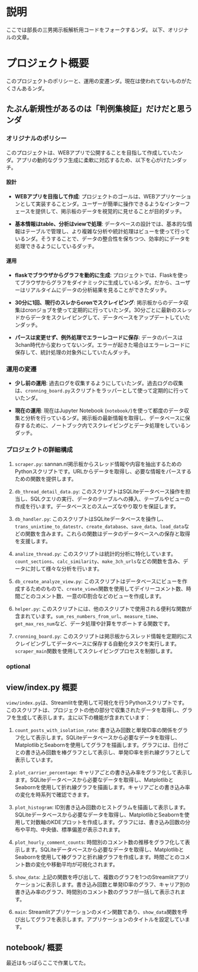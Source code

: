 # 説明

ここでは部長の三男掲示板解析用コードをフォークするンダ。
以下、オリジナルの文章。

# プロジェクト概要

このプロジェクトのポリシーと、運用の変遷ンダ。現在は使われてないものがたくさんあるンダ。

## たぶん新規性があるのは「判例集検証」だけだと思うンダ

### オリジナルのポリシー

このプロジェクトは、WEBアプリで公開することを目指して作成していたンダ。アプリの動的なグラフ生成に柔軟に対応するため、以下を心がけたンダッチ。

#### 設計

- **WEBアプリを目指して作成**: プロジェクトのゴールは、WEBアプリケーションとして実装することンダ。ユーザーが簡単に操作できるようなインターフェースを提供して、掲示板のデータを視覚的に見せることが目的ダッチ。

- **基本情報はtable、分析はviewで処理**: データベースの設計では、基本的な情報はテーブルで管理し、より複雑な分析や統計処理はビューを使って行っているンダ。そうすることで、データの整合性を保ちつつ、効率的にデータを処理できるようにしているダッチ。

#### 運用

- **flaskでブラウザからグラフを動的に生成**: プロジェクトでは、Flaskを使ってブラウザからグラフをダイナミックに生成しているンダ。だから、ユーザーはリアルタイムにデータの分析結果を見ることができたダッチ。

- **30分に1回、現行のスレからcronでスクレイピング**: 掲示板からのデータ収集はcronジョブを使って定期的に行っていたンダ。30分ごとに最新のスレッドからデータをスクレイピングして、データベースをアップデートしていたンダッチ。

- **パースは変更せず、例外処理でエラーレコードに保存**: データのパースは3chan時代から変わってないンダ。エラーが起きた場合はエラーレコードに保存して、統計処理の対象外にしていたんダッチ。

### 運用の変遷

- **少し前の運用**: 過去ログを収集するようにしていたンダ。過去ログの収集は、`cronning_board.py`スクリプトをラッパーとして使って定期的に行っていたンダ。

- **現在の運用**: 現在はJupyter Notebook (`notebook/`)を使って都度のデータ収集と分析を行っているンダ。掲示板の最新情報を取得し、データベースに保存するために、ノートブック内でスクレイピングとデータ処理をしているンダッチ。

### プロジェクトの詳細構成

1. `scraper.py`: sannan.nl掲示板からスレッド情報や内容を抽出するためのPythonスクリプトです。URLからデータを取得し、必要な情報をパースするための関数を提供します。

2. `db_thread_detail_data.py`: このスクリプトはSQLiteデータベース操作を担当し、SQLクエリの実行、データのテーブルへの挿入、テーブルやビューの作成を行います。データベースとのスムーズなやり取りを保証します。

3. `db_handler.py`: このスクリプトはSQLiteデータベースを操作し、`trans_unixtime_to_datestr`、`create_database`、`save_data`、`load_data`などの関数を含みます。これらの関数はデータのデータベースへの保存と取得を支援します。

4. `analize_thread.py`: このスクリプトは統計的分析に特化しています。`count_sections`、`calc_similarity`、`make_3ch_urls`などの関数を含み、データに対して様々な分析を行います。

5. `db_create_analyze_view.py`: このスクリプトはデータベースにビューを作成するためのもので、`create_views`関数を使用してデイリーコメント数、時間ごとのコメント数、一意のID割合などのビューを作成します。

6. `helper.py`: このスクリプトには、他のスクリプトで使用される便利な関数が含まれています。`sum_res_numbers_from_url`、`measure_time`、`get_max_res_num`など、データ処理や計算をサポートする関数です。

7. `cronning_board.py`: このスクリプトは掲示板からスレッド情報を定期的にスクレイピングしてデータベースに保存する自動化タスクを実行します。`scraper_main`関数を使用してスクレイピングプロセスを制御します。

### optional
## view/index.py 概要

`view/index.py`は、Streamlitを使用して可視化を行うPythonスクリプトです。このスクリプトは、プロジェクトの他の部分で収集されたデータを取得し、グラフを生成して表示します。主に以下の機能が含まれています：

1. `count_posts_with_isolation_rate`: 書き込み回数と単発ID率の関係をグラフ化して表示します。SQLiteデータベースから必要なデータを取得し、MatplotlibとSeabornを使用してグラフを描画します。グラフには、日付ごとの書き込み回数を棒グラフとして表示し、単発ID率を折れ線グラフとして表示しています。

2. `plot_carrier_percentage`: キャリアごとの書き込み率をグラフ化して表示します。SQLiteデータベースから必要なデータを取得し、MatplotlibとSeabornを使用して折れ線グラフを描画します。キャリアごとの書き込み率の変化を時系列で確認できます。

3. `plot_histogram`: ID別書き込み回数のヒストグラムを描画して表示します。SQLiteデータベースから必要なデータを取得し、MatplotlibとSeabornを使用して対数軸のKDEプロットを作成します。グラフには、書き込み回数の分布や平均、中央値、標準偏差が表示されます。

4. `plot_hourly_comment_counts`: 時間別のコメント数の推移をグラフ化して表示します。SQLiteデータベースから必要なデータを取得し、MatplotlibとSeabornを使用して棒グラフと折れ線グラフを作成します。時間ごとのコメント数の変化や移動平均が可視化されます。

5. `show_data`: 上記の関数を呼び出して、複数のグラフを1つのStreamlitアプリケーションに表示します。書き込み回数と単発ID率のグラフ、キャリア別の書き込み率のグラフ、時間別のコメント数のグラフが一括して表示されます。

6. `main`: Streamlitアプリケーションのメイン関数であり、`show_data`関数を呼び出してグラフを表示します。アプリケーションのタイトルを設定しています。

## notebook/ 概要
最近はもっぱらここで作業してた。
